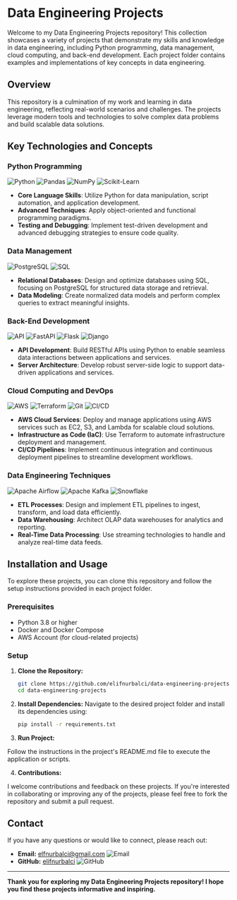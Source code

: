 # Data Engineering Projects

Welcome to my Data Engineering Projects repository! This collection showcases a variety of projects that demonstrate my skills and knowledge in data engineering, including Python programming, data management, cloud computing, and back-end development. Each project folder contains examples and implementations of key concepts in data engineering.

## Overview

This repository is a culmination of my work and learning in data engineering, reflecting real-world scenarios and challenges. The projects leverage modern tools and technologies to solve complex data problems and build scalable data solutions.

## Key Technologies and Concepts

### Python Programming 
![Python](https://img.shields.io/badge/Python-3776AB?logo=python&logoColor=white)
![Pandas](https://img.shields.io/badge/Pandas-150458?logo=pandas&logoColor=white)
![NumPy](https://img.shields.io/badge/NumPy-013243?logo=numpy&logoColor=white)
![Scikit-Learn](https://img.shields.io/badge/Scikit--Learn-F7931E?logo=scikit-learn&logoColor=white)

- **Core Language Skills**: Utilize Python for data manipulation, script automation, and application development.
- **Advanced Techniques**: Apply object-oriented and functional programming paradigms.
- **Testing and Debugging**: Implement test-driven development and advanced debugging strategies to ensure code quality.

### Data Management
![PostgreSQL](https://img.shields.io/badge/PostgreSQL-336791?logo=postgresql&logoColor=white)
![SQL](https://img.shields.io/badge/SQL-000000?logo=sqlite&logoColor=white)

- **Relational Databases**: Design and optimize databases using SQL, focusing on PostgreSQL for structured data storage and retrieval.
- **Data Modeling**: Create normalized data models and perform complex queries to extract meaningful insights.

### Back-End Development
![API](https://img.shields.io/badge/API-000000?logo=api&logoColor=white)
![FastAPI](https://img.shields.io/badge/FastAPI-009688?logo=fastapi&logoColor=white)
![Flask](https://img.shields.io/badge/Flask-000000?logo=flask&logoColor=white)
![Django](https://img.shields.io/badge/Django-092D40?logo=django&logoColor=white)

- **API Development**: Build RESTful APIs using Python to enable seamless data interactions between applications and services.
- **Server Architecture**: Develop robust server-side logic to support data-driven applications and services.

### Cloud Computing and DevOps
![AWS](https://img.shields.io/badge/AWS-232F3E?logo=amazonaws&logoColor=white)
![Terraform](https://img.shields.io/badge/Terraform-7F5AB6?logo=terraform&logoColor=white)
![Git](https://img.shields.io/badge/Git-F05032?logo=git&logoColor=white)
![CI/CD](https://img.shields.io/badge/CI/CD-000000?logo=gitlab&logoColor=white)

- **AWS Cloud Services**: Deploy and manage applications using AWS services such as EC2, S3, and Lambda for scalable cloud solutions.
- **Infrastructure as Code (IaC)**: Use Terraform to automate infrastructure deployment and management.
- **CI/CD Pipelines**: Implement continuous integration and continuous deployment pipelines to streamline development workflows.

### Data Engineering Techniques
![Apache Airflow](https://img.shields.io/badge/Apache%20Airflow-017B92?logo=apache-airflow&logoColor=white)
![Apache Kafka](https://img.shields.io/badge/Apache%20Kafka-000000?logo=apachekafka&logoColor=white)
![Snowflake](https://img.shields.io/badge/Snowflake-0C66F2?logo=snowflake&logoColor=white)

- **ETL Processes**: Design and implement ETL pipelines to ingest, transform, and load data efficiently.
- **Data Warehousing**: Architect OLAP data warehouses for analytics and reporting.
- **Real-Time Data Processing**: Use streaming technologies to handle and analyze real-time data feeds.

## Installation and Usage

To explore these projects, you can clone this repository and follow the setup instructions provided in each project folder.

### Prerequisites

- Python 3.8 or higher
- Docker and Docker Compose
- AWS Account (for cloud-related projects)

### Setup

1. **Clone the Repository:**

   ```bash
   git clone https://github.com/elifnurbalci/data-engineering-projects.git
   cd data-engineering-projects

2. **Install Dependencies:** Navigate to the desired project folder and install its dependencies using:

   ```bash
   pip install -r requirements.txt

3. **Run Project:**

Follow the instructions in the project's README.md file to execute the application or scripts.

4. **Contributions:**

I welcome contributions and feedback on these projects. If you're interested in collaborating or improving any of the projects, please feel free to fork the repository and submit a pull request.

## Contact

If you have any questions or would like to connect, please reach out:

- **Email:** [elfnurbalci@gmail.com](mailto:elfnurbalci@gmail.com) ![Email](https://img.shields.io/badge/Email-D14836?logo=gmail&logoColor=white)
- **GitHub:** [elifnurbalci](https://github.com/elifnurbalci) ![GitHub](https://img.shields.io/badge/GitHub-181717?logo=github&logoColor=white)

---
<b>Thank you for exploring my Data Engineering Projects repository! I hope you find these projects informative and inspiring.<b>